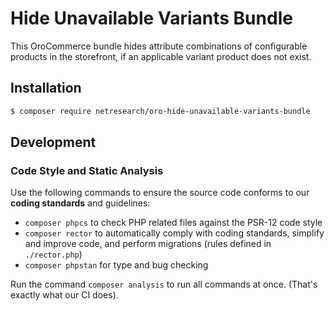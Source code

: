 # Hide Unavailable Variants Bundle

This OroCommerce bundle hides attribute combinations of configurable products in the
storefront, if an applicable variant product does not exist.

## Installation

```bash
$ composer require netresearch/oro-hide-unavailable-variants-bundle
```

## Development

### Code Style and Static Analysis

Use the following commands to ensure the source code conforms to our **coding standards**
and guidelines:

* `composer phpcs` to check PHP related files against the PSR-12 code style
* `composer rector` to automatically comply with coding standards, simplify and improve
   code, and perform migrations (rules defined in `./rector.php`)
* `composer phpstan` for type and bug checking

Run the command `composer analysis` to run all commands at once. (That's exactly what
our CI does).
